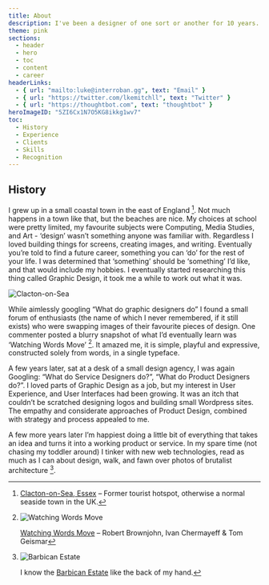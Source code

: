 ```yaml
---
title: About
description: I've been a designer of one sort or another for 10 years. I'm currently a Design Director at thoughtbot.
theme: pink
sections:
  - header
  - hero
  - toc
  - content
  - career
headerLinks:
  - { url: "mailto:luke@interroban.gg", text: "Email" }
  - { url: "https://twitter.com/lkemitchll", text: "Twitter" }
  - { url: "https://thoughtbot.com", text: "thoughtbot" }
heroImageID: "5ZI6Cx1N7O5KG8ikkg1wv7"
toc:
  - History
  - Experience
  - Clients
  - Skills
  - Recognition
---
```


## History

I grew up in a small coastal town in the east of England [^1]. Not much happens in a town like that, but the beaches are nice. My choices at school were pretty limited, my favourite subjects were Computing, Media Studies, and Art - ‘design’ wasn’t something anyone was familiar with. Regardless I loved building things for screens, creating images, and writing. Eventually you’re told to find a future career, something you can ‘do’ for the rest of your life. I was determined that ‘something’ should be ‘something’ I’d like, and that would include my hobbies. I eventually started researching this thing called Graphic Design, it took me a while to work out what it was.

[^1]: [Clacton-on-Sea, Essex](https://en.wikipedia.org/wiki/Clacton-on-Sea) – Former tourist hotspot, otherwise a normal seaside town in the UK.

![Clacton-on-Sea](//images.ctfassets.net/6ijc0o3ju06b/2tWBf3IVBsacpLtq4sUIpu/9b4fe3d7baac28f6d030f86784c1f28d/clacton-on-sea_1975.jpg "Clacton-on-Sea, Essex. c. 1975. – Credit: [sludgeulper, Flickr](https://www.flickr.com/photos/sludgeulper/51100212430/in/photolist-2kRxWRm-8HFjC3/) (License: [CC BY-SA 2.0](https://creativecommons.org/licenses/by-sa/2.0/)), *Modifications: Cropped*.")

While aimlessly googling “What do graphic designers do” I found a small forum of enthusiasts (the name of which I never remembered, if it still exists) who were swapping images of their favourite pieces of design. One commenter posted a blurry snapshot of what I’d eventually learn was ‘Watching Words Move’ [^2]. It amazed me, it is simple, playful and expressive, constructed solely from words, in a single typeface.

[^2]:
    ![Watching Words Move](//images.ctfassets.net/6ijc0o3ju06b/7v3RrzDwrLGLwoCSqsfoxb/7ad7025add5a785e5eff5bd9857f1cc5/watching-words-move-02.jpg)

    [Watching Words Move](http://robertbrownjohn.com/featured-work/watching-words-move-4/) – Robert Brownjohn, Ivan Chermayeff & Tom Geismar

A few years later, sat at a desk of a small design agency, I was again Googling: “What do Service Designers do?”, “What do Product Designers do?”. I loved parts of Graphic Design as a job, but my interest in User Experience, and User Interfaces had been growing. It was an itch that couldn’t be scratched designing logos and building small Wordpress sites. The empathy and considerate approaches of Product Design, combined with strategy and process appealed to me.

A few more years later I’m happiest doing a little bit of everything that takes an idea and turns it into a working product or service. In my spare time (not chasing my toddler around) I tinker with new web technologies, read as much as I can about design, walk, and fawn over photos of brutalist architecture [^3].

[^3]:
    ![Barbican Estate](//images.ctfassets.net/6ijc0o3ju06b/79Hu9IUGsrBGNX5Mi6wvp0/f7e67105234cb73530540eba2229e719/18645109_317534235346261_6803231053017251840_n.jpg)

    I know the [Barbican Estate](https://en.wikipedia.org/wiki/Barbican_Estate) like the back of my hand.
